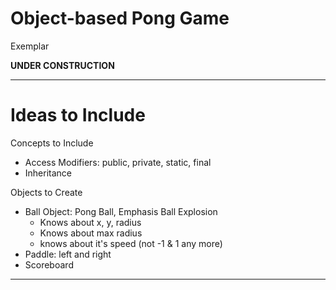 # Object-based Pong Game
Exemplar

**UNDER CONSTRUCTION**


---

# Ideas to Include
Concepts to Include
- Access Modifiers: public, private, static, final
- Inheritance

Objects to Create
- Ball Object: Pong Ball, Emphasis Ball Explosion
  - Knows about x, y, radius
  - Knows about max radius
  - knows about it's speed (not -1 & 1 any more)
- Paddle: left and right
- Scoreboard

---
